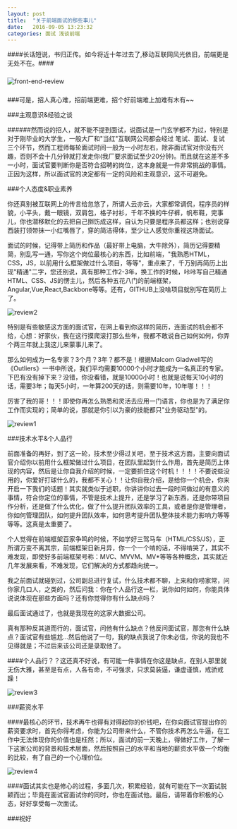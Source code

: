 ```yaml
---
layout: post
title:  "关于前端面试的那些事儿"
date:   2016-09-05 13:23:32
categories: 面试 浅谈前端
---
```

####长话短说，书归正传。如今将近十年过去了,移动互联网风光依旧，前端更是无处不在。####



###
![front-end-review](http://i.imgur.com/izFZ6dn.jpg)

###


###可是，招人真心难，招前端更难，招个好前端难上加难有木有~~

###主观意识&经验之谈

######然而说的招人，就不能不提到面试，说面试是一门玄学都不为过，特别是对于刚毕业的大学生，一般大厂和"当红"互联网公司都会经过 笔试、面试、复试三个环节，然而工程师每轮面试时间一般为一小时左右，除非面试官对你没有兴趣，否则不会十几分钟就打发走你(我厂要求面试至少20分钟)。而且就在这差不多一小时，面试官要判断你是否符合招聘的岗位，这本身就是一件非常挑战的事情。正因为这样，所以面试官的决定都有一定的风险和主观意识，这不可避免。


###个人态度&职业素养


你还真别被互联网上的传言给忽悠了，所谓人云亦云，大家都常调侃，程序员的样貌，小平头，戴一眼镜，双肩包，格子衬衫，千年不换的牛仔裤，帆布鞋，完事儿，你也潜移默化的去把自己捯饬成这样，自认为只要是程序员都这样；也别说穿西装打领带抹一小红嘴唇了，穿的简洁得体，至少让人感觉你重视这场面试。



面试的时候，记得带上简历和作品（最好带上电脑，大牛除外），简历记得要精简，别乱写一通，写你这个岗位最核心的东西，比如前端，"我熟悉HTML，CSS，JS，以前用什么框架做过什么项目，等等"，重点来了，千万别再简历上出现"精通"二字，您还别说，真有那种工作2-3年，换工作的时候，咔咔写自己精通HTML、CSS、JS的愣主儿，然后各种五花八门的前端框架，Angular,Vue,React,Backbone等等。还有，GITHUB上没啥项目就别写在简历上了。



![review2](http://i.imgur.com/xtS5Txi.jpg)



特别是有些敏感这方面的面试官，在网上看到你这样的简历，连面试的机会都不给，心想：好家伙，我在这行摸爬滚打那么些年，我都不敢说自己如何如何，你弄个两三年就上我这儿来蒙事儿来了。



那么如何成为一名专家？3个月？3年？都不是！根据Malcom Gladwell写的《Outliers》一书中所说，我们平均需要10000个小时才能成为一名真正的专家。下巴有没有掉下来？没错，你没看错，就是10000小时！也就是说每天10小时的话，需要3年；每天5小时，一年算200天的话，则需要10年，10年哪！！！




厉害了我的哥！！！即使你再怎么熟悉和灵活去应用一门语言，你也是为了满足你工作而实现的；简单的说，那就是你引以为豪的技能都只"业务驱动型"的。



![review1](http://i.imgur.com/AV7MA0I.jpg)




###技术水平&个人品行



前面准备的再好，到了这一轮，技术至少得过关吧，至于技术这方面，主要向面试官介绍你以前用什么框架做过什么项目，在团队里起到什么作用，首先是简历上体现的内容，然后是让你自我介绍的时候，一定要抓住这个时机！！！！不要说些没用的，你爱好打球什么的，我都不关心！！让你自我介绍，是给你一个机会，你来开启一下我们的话题！其实就类似于述职，你讲讲你过去一段时间做过的有意义的事情，符合你定位的事情，不管是技术上提升，还是学习了新东西，还是你带项目作分析，还是做了什么优化，做了什么提升团队效率的工具，或者是你是管理者，你如何管理团队，如何提升团队效率，如何思考提升团队整体技术能力影响力等等等等。这真是太重要了。



个人觉得在前端框架百家争鸣的时候，不如学好三驾马车（HTML/CSS/JS），正所谓万变不离其宗，前端框架日新月异，你一个一个啃的话，不得啃哭了，其实不难发现，即使好多前端框架号称：MVC、MVVM、MV*等等各种概念，其实就近几年发展来看，不难发现，它们解决的方式都趋向统一。




我之前面试就碰到过，公司副总进行复试，什么技术都不聊，上来和你唠家常，问你家几口人，之类的，然后问我：你在个人品行这一栏，说你如何如何，你能具体说说体现在那些方面吗？还有你觉得你有什么缺点吗？



最后面试通过了，也就是我现在的这家大数据公司。



真有那种反其道而行的，面试官，问他有什么缺点？他反问面试官，那您有什么缺点？面试官有些尴尬...然后他说了一句，我的缺点我说了你未必信，你说的我也不见得就是；不过后来该公司还是录取他了。



####个人品行？？这还真不好说，有可能一件事情在你这是缺点，在别人那里就无伤大雅，甚至是有点，人各有命，不可强求，只求莫装逼，谦虚谨慎，戒骄戒躁！



![review3](http://i.imgur.com/OvSH6yY.jpg)




###薪资水平


####最核心的环节，技术再牛也得有对得起你的价钱吧，在你向面试官提出你的薪资要求时，首先你得考虑，你能为公司带来什么，不管你技术再怎么牛逼，在工作中无法体现你的价值也是枉然；所以，面试的前一天晚上，得做好工作，了解一下这家公司的背景和技术层面，然后按照自己的水平和当地的薪资水平做一个均衡的比较，有了自己的一个心理价位。



![review4](http://i.imgur.com/XcOt3xU.jpg)



####面试其实也是修心的过程，多面几次，积累经验，就有可能在下一次面试脱颖而出；毕竟在面试官面试你的同时，你也在面试他。最后，请带着你积极的心态，好好享受每一次面试。



###祝好

